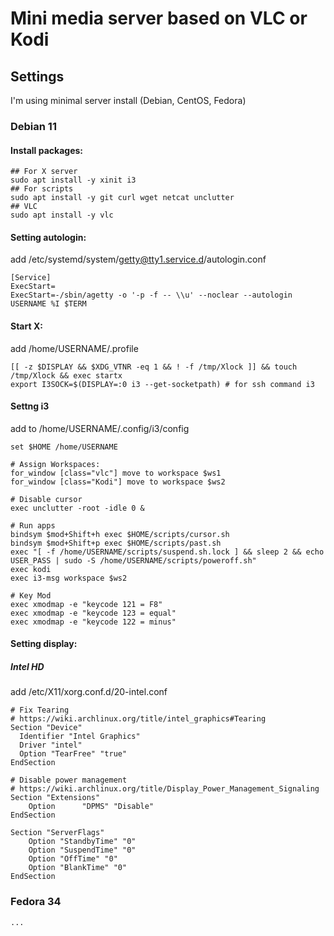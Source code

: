 # Mini media server based on VLC or Kodi
## Settings
I'm using minimal server install (Debian, CentOS, Fedora)
### Debian 11
#### Install packages:
```
## For X server
sudo apt install -y xinit i3
## For scripts
sudo apt install -y git curl wget netcat unclutter
## VLC
sudo apt install -y vlc
```

#### Setting autologin:
add /etc/systemd/system/getty@tty1.service.d/autologin.conf
```
[Service]
ExecStart=
ExecStart=-/sbin/agetty -o '-p -f -- \\u' --noclear --autologin USERNAME %I $TERM
```

#### Start X:
add /home/USERNAME/.profile
```
[[ -z $DISPLAY && $XDG_VTNR -eq 1 && ! -f /tmp/Xlock ]] && touch /tmp/Xlock && exec startx
export I3SOCK=$(DISPLAY=:0 i3 --get-socketpath) # for ssh command i3
```

#### Settng i3
add to /home/USERNAME/.config/i3/config
```
set $HOME /home/USERNAME

# Assign Workspaces:
for_window [class="vlc"] move to workspace $ws1
for_window [class="Kodi"] move to workspace $ws2

# Disable cursor
exec unclutter -root -idle 0 &

# Run apps
bindsym $mod+Shift+h exec $HOME/scripts/cursor.sh
bindsym $mod+Shift+p exec $HOME/scripts/past.sh
exec "[ -f /home/USERNAME/scripts/suspend.sh.lock ] && sleep 2 && echo USER_PASS | sudo -S /home/USERNAME/scripts/poweroff.sh"
exec kodi
exec i3-msg workspace $ws2

# Key Mod
exec xmodmap -e "keycode 121 = F8"
exec xmodmap -e "keycode 123 = equal"
exec xmodmap -e "keycode 122 = minus"
```

#### Setting display:
##### Intel HD
add /etc/X11/xorg.conf.d/20-intel.conf
```
# Fix Tearing
# https://wiki.archlinux.org/title/intel_graphics#Tearing
Section "Device"
  Identifier "Intel Graphics"
  Driver "intel"
  Option "TearFree" "true"
EndSection

# Disable power management
# https://wiki.archlinux.org/title/Display_Power_Management_Signaling
Section "Extensions"
    Option      "DPMS" "Disable"
EndSection

Section "ServerFlags"
    Option "StandbyTime" "0"
    Option "SuspendTime" "0"
    Option "OffTime" "0"
    Option "BlankTime" "0"
EndSection
```
### Fedora 34
```
...
```
